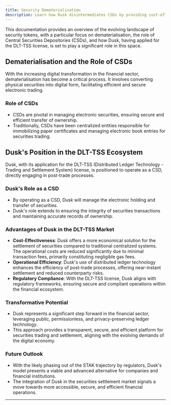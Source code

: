```yaml
---
title: Security Dematerialization
description: Learn how Dusk disintermediates CSDs by providing cost-effective and scalable Financial Market Infrastructure.
---
```


This documentation provides an overview of the evolving landscape of security tokens, with a particular focus on dematerialisation, the role of Central Securities Depositories (CSDs), and how Dusk, having applied for the DLT-TSS license, is set to play a significant role in this space.


## Dematerialisation and the Role of CSDs 

With the increasing digital transformation in the financial sector, dematerialisation has become a critical process. It involves converting physical securities into digital form, facilitating efficient and secure electronic trading.

### Role of CSDs
- CSDs are pivotal in managing electronic securities, ensuring secure and efficient transfer of ownership.
- Traditionally, CSDs have been centralized entities responsible for immobilizing paper certificates and managing electronic book entries for securities trading.

## Dusk's Position in the DLT-TSS Ecosystem 

Dusk, with its application for the DLT-TSS (Distributed Ledger Technology - Trading and Settlement System) license, is positioned to operate as a CSD, directly engaging in post-trade processes.

### Dusk's Role as a CSD
- By operating as a CSD, Dusk will manage the electronic holding and transfer of securities.
- Dusk's role extends to ensuring the integrity of securities transactions and maintaining accurate records of ownership.

### Advantages of Dusk in the DLT-TSS Market
- **Cost-Effectiveness**: Dusk offers a more economical solution for the settlement of securities compared to traditional centralized systems. The operational costs are reduced significantly due to minimal transaction fees, primarily constituting negligible gas fees.
- **Operational Efficiency**: Dusk's use of distributed ledger technology enhances the efficiency of post-trade processes, offering near-instant settlement and reduced counterparty risks.
- **Regulatory Compliance**: With the DLT-TSS license, Dusk aligns with regulatory frameworks, ensuring secure and compliant operations within the financial ecosystem.

### Transformative Potential
- Dusk represents a significant step forward in the financial sector, leveraging public, permissionless, and privacy-preserving ledger technology.
- This approach provides a transparent, secure, and efficient platform for securities trading and settlement, aligning with the evolving demands of the digital economy.

### Future Outlook
- With the likely phasing out of the STAK trajectory by regulators, Dusk's model presents a viable and advanced alternative for companies and financial institutions.
- The integration of Dusk in the securities settlement market signals a move towards more accessible, secure, and efficient financial operations.

---



